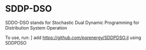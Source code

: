# SDDP-DSO
SDDO-DSO stands for Stochastic Dual Dynamic Programming for Distribution System Operation

To use, run:
] add https://github.com/psrenergy/SDDPDSO.jl
using SDDPDSO